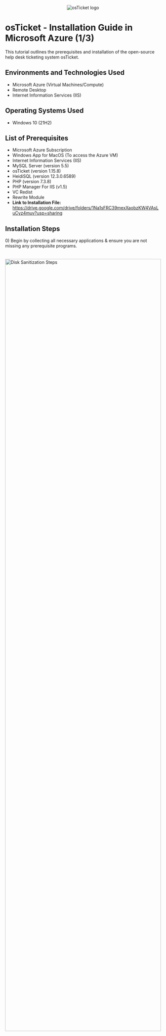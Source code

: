 <p align="center">
<img src="https://i.imgur.com/Clzj7Xs.png" alt="osTicket logo"/>
</p>

<h1>osTicket - Installation Guide in Microsoft Azure (1/3)</h1>
This tutorial outlines the prerequisites and installation of the open-source help desk ticketing system osTicket.<br />


<h2>Environments and Technologies Used</h2>

- Microsoft Azure (Virtual Machines/Compute)
- Remote Desktop
- Internet Information Services (IIS)

<h2>Operating Systems Used </h2>

- Windows 10</b> (21H2)

<h2>List of Prerequisites</h2>

- Microsoft Azure Subscription
- Windows App for MacOS (To access the Azure VM)
- Internet Information Services (IIS)
- MySQL Server (version 5.5)
- osTicket (version 1.15.8)
- HeidiSQL (version 12.3.0.6589)
- PHP (version 7.3.8)
- PHP Manager For IIS (v1.5)
- VC Redist
- Rewrite Module
- <strong>Link to Installation File:</strong> https://drive.google.com/drive/folders/1Na1sFRC39mexXaobzKW4VAsLuCyz4muv?usp=sharing
<h2>Installation Steps</h2>

<p>
0) Begin by collecting all necessary applications & ensure you are not missing any prerequisite programs.<br />
  <br />
  <br />
<img src="https://i.imgur.com/BZRDB1w.png" height="80%" width="100%" alt="Disk Sanitization Steps"/><br/>
</p>
<br />
<br />
<br />
<br />

<p>
1) Log into <strong>Microsoft Azure</strong> (or any alternative virtual machine environment) and create a new virtual machine.  Ensure the virtual machine is running <strong>Windows 10</strong> and has at least <strong>2vCPUs</strong>.
</p>
<p>
<img src="https://i.imgur.com/S63hZuT.png" height="80%" width="100%" alt="Disk Sanitization Steps"/><br/>
<img src="https://i.imgur.com/Bx0BqcA.png" height="50%" width="50%" alt="Disk Sanitization Steps"/>
</p>
<br />
<br />
<br />
<br />

<p>
2) Navigate to: <strong>Control Panel > Programs > Programs and Features</strong>. Then, select <strong>"Turn Windows Features on or off"</strong>
<br />
<br />
<img src="https://i.imgur.com/gEED7Tc.png" height="80%" width="80%" alt="Disk Sanitization Steps"/>
</p>
<br />
<br />
<br />
<p>
3) Select: <strong>Internet Information Services > World Wide Web Services > Application Development Features > <em>CGI</em></strong>.  Select OK and wait for changes to apply.<br />
<br />
<img src="https://i.imgur.com/RvxtdMp.png" height="80%" width="80%" alt="Disk Sanitization Steps"/>
</p>
<br />
<br />
<br />
<br />

<p>
4) Navigate to the prerequestites folder and install both <strong>PHP Manager for IIS</strong> & the <strong>Rewrite Module</strong>. 
  <br/>
  <br/>
<img src="https://i.imgur.com/vMu6dKI.png" height="80%" width="80%" alt="Disk Sanitization Steps"/>
</p>
<br />
<br />
<br />
<p>
5) Navigate to: <strong>This PC > Windows (C:)</strong> and create the folder <strong>"PHP"</strong> <br />
  <br />
<img src="https://i.imgur.com/AV5LCR0.png" height="80%" width="80%" alt="Disk Sanitization Steps"/>
</p>
<br />
<br />
<br />
<br />
6)  Unzip <strong><i>php-7.3.8-nts-Win32-VC15-x86.zip</i></strong> and extract into <strong>C:PHP</strong><br />
  <br />
<img src="https://i.imgur.com/GxpQ8C8.png" height="80%" width="80%" alt="Disk Sanitization Steps"/>
</p>

<br />
<br />
<br />
<br />

<p>
7) Navigate to the prerequisites folder to complete additional instillations for back-end support of our osTicket system.  Install <strong>VC Redist</strong>.<br />
<br />
<br />
  <img src="https://i.imgur.com/zA7nQTH.png" height="80%" width="80%" alt="Disk Sanitization Steps"/><br />
  <br/>
  <br/>
  <br/>
8) Install <strong>mySQL</strong>, ensure the following settings are in place when going through both the installation & setup wizards.<br />
  8a) Choose Setup Type: <strong>Typical</strong> <br/>
    <br />
    <br />
  <img src="https://i.imgur.com/Qt7qKgk.png" height="40%" width="40%" alt="Disk Sanitization Steps"/><br/>
  <br />
  <br />
  <br />
  8b) MySQL Server Instance Configuration: <strong>Standard</strong>  <br/>
  <br />
  <img src="https://i.imgur.com/VyJmNZk.png" height="40%" width="40%" alt="Disk Sanitization Steps"/><br />
    <br />
    <br />
    <br />
  8c) Modify Security Settings: <strong>Pasword</strong> = "root"<br/>
  <br />
  <img src="https://i.imgur.com/szjPgy3.png" height="40%" width="40%" alt="Disk Sanitization Steps"/><br/>
  <strong><i>Note: It's crucial that "root" or something you can easily remember is set as the password.  Otherwise, you'll be forced to start the entire process from scratch due to being unable to use MySQL.</i></strong>
    <br />
    <br />

</p>

<p>
9) Navigate to <strong>Internet Information Services (IIS)</strong>and open the application as an administrator.  Then, navigate to <strong>PHP Manager > Register New PHP Version</strong> and navigate to <strong>C:PHP</strong>. Select <strong>"php-cgi.exe"</strong>.  The executable path is shown below.<br />
  <br />
  <img src="https://i.imgur.com/b63ehHN.png" height="40%" width="60%" alt="Disk Sanitization Steps"/>
  <br />
  <br />
  <br />
10) Reload IIS by right-clicking on the "windows-vm" header on the left hand sidebar under "connections" selecting stop, waiting briefly, and then selecting start.<br />
  <br />
  <img src="https://i.imgur.com/BCi54zK.png" height="40%" width="60%" alt="Disk Sanitization Steps"/>
  <br />
  <br />
  <br />
11) Navigate to the loopback address 127.0.0.1 to confirm that the previous steps worked, if they have been executed effectively your web browser should display an image similar to the image shown below.<br />
  <br />
  <img src="https://i.imgur.com/gIVhcdI.png" height="80%" width="80%" alt="Disk Sanitization Steps"/><br />
  <br />
  <Strong><i>Note: If by this step your web-browser isn't showing this image, go back to PHP Manager and ensure the PHP path is correct.</i></Strong>
</p>
  <br />
  <br />
  <br />
  
<p>
12) Now, we are going to install osTicket in place of this website we created, to do this we will navigate to the prerequisite file.  Within the prerequisite file, unzip the <strong>"osTicket-Installation-Files"</strong> folder.<br />
  <br />
  <img src="https://i.imgur.com/OpQj8Zy.png" height="80%" width="100%" alt="Disk Sanitization Steps"/>
</p>
  <br />
  <br />
  <br />
13) Extract this zip folder into a folder of your choice, but copy the <Strong>"upload"</Strong> folder into the directory <strong>(c:\inetpub\wwwroot)</strong>. Rename the <strong>"upload"</strong> folder <strong>"osTicket"</strong>.<br/>
  <br />
<img src="https://i.imgur.com/4wpBeln.png" height="60%" width="80%" alt="Disk Sanitization Steps"/>
</p>
  <br />
  <br />
  <br />

  <p>
14) Go back into <strong>Information Internet Services (IIS)</strong>, refresh the web-server again as explained previously.  Navigate to <strong>Sites > Default > osTicket > Browse*.80(http)</strong> and confirm that osTicket is installed.<br />
</p>
<br />
<p>
<img src="https://i.imgur.com/1i65nFd.png" height="80%" width="80%" alt="Disk Sanitization Steps"/>
</p>
<p>
<strong><i>Note: If osTicket is not showing up, or you are getting an error message run through steps 2-14 before starting from scratch.  Common troubleshooting could include ensuring osTicket is properly named in the C drive, ensuring prerequisite software is installed, and double-checking the PHP executable path.</i></strong>
</p>
  <br />
  <br />
  <br />

<p>
15) Notice the disabled extensions in the osTicket installation wizard.  Next, proceed to activate <i> necessary </i> extensions so osTicket can function properly.<br />
  <br />
  <img src="https://i.imgur.com/0ankb3Y.png" height="40%" width="60%" alt="Disk Sanitization Steps"/><br/>
    <br />
    <br />
    <br />
16) Navigate to PHP Manager and select <strong>"Enable or Disable an extension"</strong> and select the extensions that are listed as inactive on the osTicket installer.  I'd recommend the list of extensions provided below at a minimum.<br />
  <br />
  <img src="https://i.imgur.com/NboGmin.png" height="40%" width="40%" alt="Disk Sanitization Steps"/><br/>
    <br />
    <br />
    <br />
  
<p>
17) Navigate to <strong>C:\inetpub\wwwroot\osTicket\include\ost-sampleconfig.php</strong>. Modify the <strong>"ost-sampleconfig.php"</strong> to <strong>"ost-config.php"</strong><br/>
  <i>Note: It's crucial that this <strong>"ost-config.php"</strong> file is labeled exactly this way</i><br/>
  <br />
  <img src="https://i.imgur.com/gSfVy07.png" height="80%" width="80%" alt="Disk Sanitization Steps"/><br/>
    <br />
    <br />
    <br />
18) Next, in the <strong>ost-config.php</strong> file disable inheritance by going <strong>Security > Advanced > Disable Inheritance</strong> <br/>
  <br />
  <img src="https://i.imgur.com/YM5iLn0.png" height="40%" width="40%" alt="Disk Sanitization Steps"/><br/>
  <img src="https://i.imgur.com/sNo4pJ9.png" height="40%" width="60%" alt="Disk Sanitization Steps"/><br/>
    <br />
    <br />
    <br />
20) Set new permissions for everyone by going back into <strong>Security > Advanced > Add > Set Principal</strong>.  Name the principal "everyone" for the sake of simplicity, and set permissions to full-access as is shown below.<br/>
</p>
<br />
<p>

<img src="https://i.imgur.com/bZLaq40.png" height="40%" width="60%" alt="Disk Sanitization Steps"/><br/>
<img src="https://i.imgur.com/mtKk5ja.png" height="40%" width="40%" alt="Disk Sanitization Steps"/><br/>
<strong><i>Note: This is purely for demonstration purposes and to display how to alter permissions, I do not recommend this configuration outside of a lab setting.</strong></i>
  <br />
  <br />
  <br />
21) Make sure that your principal has <strong>"full control</strong>.<br/>
<br />
<img src="https://i.imgur.com/qZcj7je.png" height="40%" width="40%" alt="Disk Sanitization Steps"/><br/>
</p>
  <br />
  <br />
  <br />



<p>
22) Download & Install <strong>Heidi SQL</strong>.<br/>
  <br />
  <img src="https://i.imgur.com/xIkqm9o.png" height="60%" width="80%" alt="Disk Sanitization Steps"/>
    <br />
    <br />
    <br />
</p>
  
<p>
23) In the <strong>Heidi SQL</strong> session manager, create a new session.<br/>
  <br />
  <img src="https://i.imgur.com/RkG6aeA.png" height="40%" width="60%" alt="Disk Sanitization Steps"/><br/>
    <br/>
    <br/>
    <br/>
24) User: <strong>root</strong><br />
    Password: <strong>root</strong><br />
  <br />
  <img src="https://i.imgur.com/Q06VCZv.png" height="40%" width="60%" alt="Disk Sanitization Steps"/><br />
    <br />
    <br />
    <br />
25) Create a new database called <strong>osTicket</strong>, navigate to the <strong>[right click on session] > Databases > New Database</strong>.<br />
  <br />
  <img src="https://i.imgur.com/USX7x1B.png" height="60%" width="60%" alt="Disk Sanitization Steps"/><br/>
  <img src="https://i.imgur.com/nwLbNbv.png" height="40%" width="40%" alt="Disk Sanitization Steps"/><br/>
    <br />
    <br />
    <br />
</p>

<p>
26) Continue setting-up with the osTicket installer in the web-browser. Fill in System Settings & Admin User information at your own discretion. Once you reach the <strong>"Database Settings"</strong> part of the installation the following information must be filled in.
  
  <strong>Database Settings:</strong><br />
  <br />
  1)MySQL Database = <strong>osTicket</strong><br/>
  2)MySQL Username = <strong>root</strong><br/>
  3)MySQL Password = <strong>root</strong><br/>
  <br />
  <br />
<img src="https://i.imgur.com/4CEsXfH.png" height="40%" width="40%" alt="Disk Sanitization Steps"/>
</p>
<br />
<br />
<br />
  <p>
 27)  If osTicket is properly installed you should be at the point where you can access both the <strong>Admin</strong> and <strong>User</strong> panels. <br />
    <br />
    <img src="https://i.imgur.com/qhxljCx.png" height="40%" width="40%" alt="Disk Sanitization Steps"/>
    <img src="https://i.imgur.com/xyTmmkA.png" height="40%" width="40%" alt="Disk Sanitization Steps"/>
  </p>
<br />
<br />
<br />

